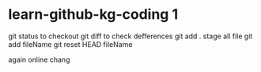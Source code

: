 # learn-github-kg-coding 1
git status               to checkout
git diff                 to check defferences
git add .                stage all file
git add fileName 
git reset HEAD fileName

again online chang
